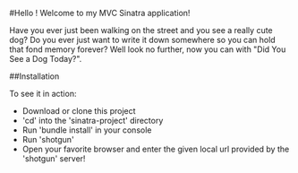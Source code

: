 #Hello ! Welcome to my MVC Sinatra application! 

Have you ever just been walking on the street and you see a really cute dog? Do you ever just want to write it down somewhere so you can hold that fond memory forever? Well look no further, now you can with "Did You See a Dog Today?". 


##Installation 

To see it in action:

- Download or clone this project
- 'cd' into the 'sinatra-project' directory
- Run 'bundle install' in your console
- Run 'shotgun'
- Open your favorite browser and enter the given local url provided by the 'shotgun' server!